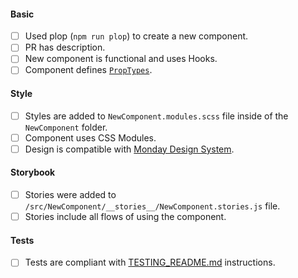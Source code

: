 <!--

Please go over the checklist and make sure all conditions are met.

--->

#### Basic
- [ ] Used plop (`npm run plop`) to create a new component.
- [ ] PR has description.
- [ ] New component is functional and uses Hooks. 
- [ ] Component defines [`PropTypes`](https://reactjs.org/docs/typechecking-with-proptypes.html).
#### Style
- [ ] Styles are added to `NewComponent.modules.scss` file inside of the `NewComponent` folder.
- [ ] Component uses CSS Modules.
- [ ] Design is compatible with [Monday Design System](https://design.monday.com/).
#### Storybook
- [ ] Stories were added to `/src/NewComponent/__stories__/NewComponent.stories.js` file.
- [ ] Stories include all flows of using the component.
#### Tests
- [ ] Tests are compliant with [TESTING_README.md](TESTING_README.md) instructions.
